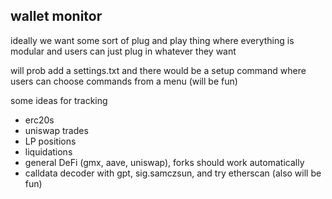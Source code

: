## wallet monitor

ideally we want some sort of plug and play thing
where everything is modular and users can just plug in whatever they want

will prob add a settings.txt and there would be a setup command where users can choose commands from a menu (will be fun)

some ideas for tracking
 - erc20s
 - uniswap trades
 - LP positions
 - liquidations
 - general DeFi (gmx, aave, uniswap), forks should work automatically
 - calldata decoder with gpt, sig.samczsun, and try etherscan (also will be fun)